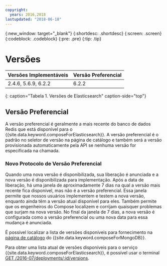 ```yaml
---
copyright:
  years: 2016,2018
lastupdated: "2018-06-18"
---
```


{:new_window: target="_blank"}
{:shortdesc: .shortdesc}
{:screen: .screen}
{:codeblock: .codeblock}
{:pre: .pre}
{:tip: .tip}

# Versões

Versões Implementáveis| Versão Preferencial
----------|-----------
2.4.6, 5.6.9, 6.2.2 | 6.2.2
{: caption="Tabela 1. Versões de Elasticsearch" caption-side="top"}

## Versão Preferencial

A versão preferencial é geralmente a mais recente do banco de dados Redis que está disponível para o {{site.data.keyword.composeForElasticsearch}}. A versão preferencial é o padrão no seletor de versão na página de catálogo e também será a versão provisionada automaticamente pela API se nenhuma versão for especificada na chamada.

### Novo Protocolo de Versão Preferencial

Quando uma nova versão é disponibilizada, sua liberação é anunciada e a nova versão é disponibilizada para implementação. Após a data de liberação, há uma janela de aproximadamente 7 dias na qual a versão mais recente fica disponível, mas não é a versão preferencial. Essa janela permite que nossos usuários implementem e testem a nova versão, enquanto ainda têm a versão atual disponível para eles. Também permite que os engenheiros do Compose localizem e corrijam quaisquer problemas que surjam na nova versão. No final da janela de 7 dias, a nova versão é configurada como a versão preferencial ou uma nova data para essa mudança é anunciada.

É possível localizar a lista de versões disponíveis para fornecimento na [página de catálogo](https://console.{DomainName}/catalog/services/compose-for-mongodb) do {{site.data.keyword.composeForMongoDB}}.

Para obter uma lista atual de versões disponíveis para o serviço {{site.data.keyword.composeForElasticsearch}}, é possível usar o terminal [GET /2016-07/deployments/:id/versions](https://apidocs.compose.com/v1.0/reference#2016-07-get-deployments-versions).

